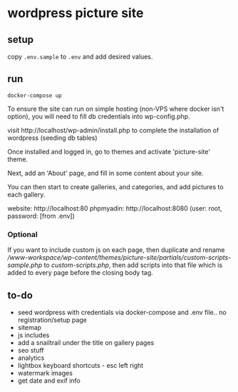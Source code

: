 # wordpress picture site

## setup

copy `.env.sample` to `.env` and add desired values.

## run

`docker-compose up`

To ensure the site can run on simple hosting (non-VPS where docker isn't option), you will need to fill db credentials into wp-config.php.

visit http://localhost/wp-admin/install.php to complete the installation of wordpress (seeding db tables)

Once installed and logged in, go to themes and activate 'picture-site' theme.

Next, add an 'About' page, and fill in some content about your site.

You can then start to create galleries, and categories, and add pictures to each gallery.

website: http://localhost:80
phpmyadin: http://localhost:8080 (user: root, password: [from .env])


### Optional

If you want to include custom js on each page, then duplicate and rename */www-workspace/wp-content/themes/picture-site/partials/custom-scripts-sample.php* to *custom-scripts.php*, then add scripts into that file which is added to every page before the closing body tag.


## to-do

- seed wordpress with credentials via docker-compose and .env file.. no registration/setup page
- sitemap
- js includes
- add a snailtrail under the title on gallery pages
- seo stuff
- analytics
- lightbox keyboard shortcuts - esc left right
- watermark images
- get date and exif info

